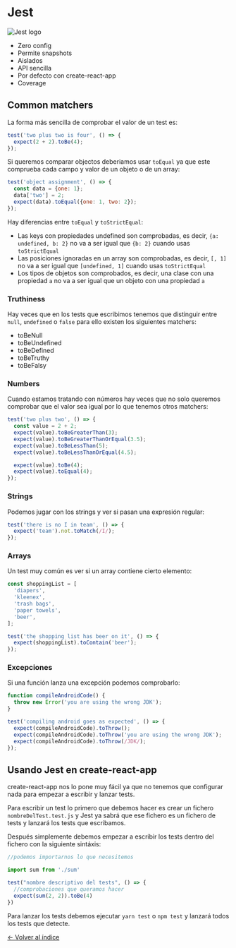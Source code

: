 # Jest

![Jest logo](https://cdn.auth0.com/blog/testing-react-with-jest/logo.png)

* Zero config
* Permite snapshots
* Aislados
* API sencilla
* Por defecto con create-react-app
* Coverage

## Common matchers

La forma más sencilla de comprobar el valor de un test es:

```js
test('two plus two is four', () => {
  expect(2 + 2).toBe(4);
});
```

Si queremos comparar objectos deberiamos usar `toEqual` ya que este comprueba cada campo y valor de un objeto o de un array:

```js
test('object assignment', () => {
  const data = {one: 1};
  data['two'] = 2;
  expect(data).toEqual({one: 1, two: 2});
});
```

Hay diferencias entre `toEqual` y `toStrictEqual`:

* Las keys con propiedades undefined son comprobadas, es decir, `{a: undefined, b: 2}` no va a ser igual que `{b: 2}` cuando usas `toStrictEqual`
* Las posiciones ignoradas en un array son comprobadas, es decir, `[, 1]` no va a ser igual que `[undefined, 1]` cuando usas `toStrictEqual`
* Los tipos de objetos son comprobados, es decir, una clase con una propiedad `a` no va a ser igual que un objeto con una propiedad `a`

### Truthiness

Hay veces que en los tests que escribimos tenemos que distinguir entre `null`, `undefined` o `false` para ello existen los siguientes matchers:

* toBeNull
* toBeUndefined
* toBeDefined
* toBeTruthy
* toBeFalsy

### Numbers

Cuando estamos tratando con números hay veces que no solo queremos comprobar que el valor sea igual por lo que tenemos otros matchers:

```js
test('two plus two', () => {
  const value = 2 + 2;
  expect(value).toBeGreaterThan(3);
  expect(value).toBeGreaterThanOrEqual(3.5);
  expect(value).toBeLessThan(5);
  expect(value).toBeLessThanOrEqual(4.5);

  expect(value).toBe(4);
  expect(value).toEqual(4);
});
```

### Strings

Podemos jugar con los strings y ver si pasan una expresión regular:

```js
test('there is no I in team', () => {
  expect('team').not.toMatch(/I/);
});
```

### Arrays

Un test muy común es ver si un array contiene cierto elemento:

```js
const shoppingList = [
  'diapers',
  'kleenex',
  'trash bags',
  'paper towels',
  'beer',
];

test('the shopping list has beer on it', () => {
  expect(shoppingList).toContain('beer');
});
```

### Excepciones

Si una función lanza una excepción podemos comprobarlo:

```js
function compileAndroidCode() {
  throw new Error('you are using the wrong JDK');
}

test('compiling android goes as expected', () => {
  expect(compileAndroidCode).toThrow();
  expect(compileAndroidCode).toThrow('you are using the wrong JDK');
  expect(compileAndroidCode).toThrow(/JDK/);
});
```

## Usando Jest en create-react-app

create-react-app nos lo pone muy fácil ya que no tenemos que configurar nada para empezar a escribir y lanzar tests.

Para escribir un test lo primero que debemos hacer es crear un fichero `nombreDelTest.test.js` y Jest ya sabrá que ese fichero es un fichero de tests y lanzará los tests que escribamos.

Después simplemente debemos empezar a escribir los tests dentro del fichero con la siguiente sintáxis:

```js
//podemos importarnos lo que necesitemos

import sum from './sum'

test("nombre descriptivo del tests", () => {
  //comprobaciones que queramos hacer
  expect(sum(2, 2)).toBe(4)
})
```

Para lanzar los tests debemos ejecutar `yarn test` o `npm test` y lanzará todos los tests que detecte.


[<- Volver al índice](./../README.md)
